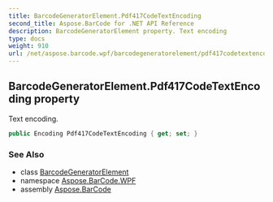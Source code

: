 ```yaml
---
title: BarcodeGeneratorElement.Pdf417CodeTextEncoding
second_title: Aspose.BarCode for .NET API Reference
description: BarcodeGeneratorElement property. Text encoding
type: docs
weight: 910
url: /net/aspose.barcode.wpf/barcodegeneratorelement/pdf417codetextencoding/
---
```

## BarcodeGeneratorElement.Pdf417CodeTextEncoding property

Text encoding.

```csharp
public Encoding Pdf417CodeTextEncoding { get; set; }
```

### See Also

* class [BarcodeGeneratorElement](../)
* namespace [Aspose.BarCode.WPF](../../barcodegeneratorelement/)
* assembly [Aspose.BarCode](../../../)


